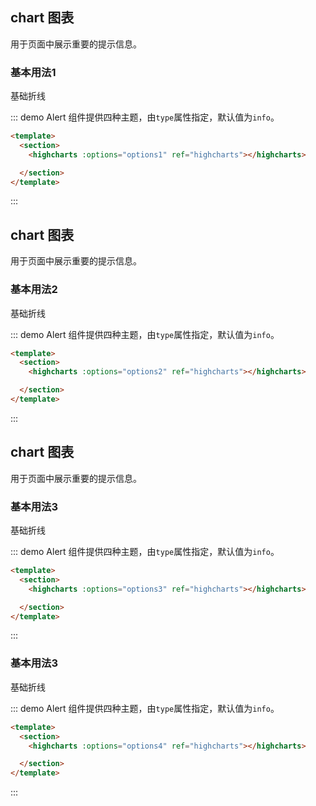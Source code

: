<script>
  import Highcharts from 'highcharts'
  import VueHighcharts from 'vue-highcharts'
  import Vue from 'vue'
  Vue.use(VueHighcharts);
  var options1 = {
        chart: {
                  type: 'column'
              },
              title: {
                  text: '响应式图表'
              },
              subtitle: {
                  text: '支持图表组件根据大小响应切换位置和样式'
              },
              legend: {
                  align: 'right',
                  verticalAlign: 'middle',
                  layout: 'vertical'
              },
              xAxis: {
                  categories: ['Apples', 'Oranges', 'Bananas'],
                  labels: {
                      x: -10
                  }
              },
              yAxis: {
                  allowDecimals: false,
                  title: {
                      text: 'Amount'
                  }
              },
              series: [{
                  name: 'Christmas Eve',
                  data: [1, 4, 3]
              }, {
                  name: 'Christmas Day before dinner',
                  data: [6, 4, 2]
              }, {
                  name: 'Christmas Day after dinner',
                  data: [8, 4, 3]
              }],
              responsive: {
                  rules: [{
                      condition: {
                          maxWidth: 500
                      },
                      chartOptions: {
                          legend: {
                              align: 'center',
                              verticalAlign: 'bottom',
                              layout: 'horizontal'
                          },
                          yAxis: {
                              labels: {
                                  align: 'left',
                                  x: 0,
                                  y: -5
                              },
                              title: {
                                  text: null
                              }
                          },
                          subtitle: {
                              text: null
                          },
                          credits: {
                              enabled: false
                          }
                      }
                  }]
              }
  };
   var options2 = {
title: {
            text: 'Monthly Average Temperature',
            x: -20 //center
        },
        subtitle: {
            text: 'Source: WorldClimate.com',
            x: -20
        },
        xAxis: {
            categories: ['Jan', 'Feb', 'Mar', 'Apr', 'May', 'Jun',
                         'Jul', 'Aug', 'Sep', 'Oct', 'Nov', 'Dec']
        },
        yAxis: {
            title: {
                text: 'Temperature (°C)'
            },
            plotLines: [{
                value: 0,
                width: 1,
                color: '#808080'
            }]
        },
        tooltip: {
            valueSuffix: '°C'
        },
        legend: {
            layout: 'vertical',
            align: 'right',
            verticalAlign: 'middle',
            borderWidth: 0
        },
        series: [{
            name: 'Tokyo',
            data: [7.0, 6.9, 9.5, 14.5, 18.2, 21.5, 25.2, 26.5, 23.3, 18.3, 13.9, 9.6]
        }, {
            name: 'New York',
            data: [-0.2, 0.8, 5.7, 11.3, 17.0, 22.0, 24.8, 24.1, 20.1, 14.1, 8.6, 2.5]
        }, {
            name: 'Berlin',
            data: [-0.9, 0.6, 3.5, 8.4, 13.5, 17.0, 18.6, 17.9, 14.3, 9.0, 3.9, 1.0]
        }, {
            name: 'London',
            data: [3.9, 4.2, 5.7, 8.5, 11.9, 15.2, 17.0, 16.6, 14.2, 10.3, 6.6, 4.8]
        }]
    };

         var options3 = {
                chart: {
                type: 'spline',

                marginRight: 10,
                events: {
                    load: function () {
                        // set up the updating of the chart each second
                        var series = this.series[0];
                        setInterval(function () {
                            var x = (new Date()).getTime(), // current time
                                y = Math.random();
                            series.addPoint([x, y], true, true);
                        }, 1000);
                    }
                }
            },
            title: {
                              text: 'Live random data'
                          },
                          xAxis: {
                              type: 'datetime',
                              tickPixelInterval: 150
                          },
                          yAxis: {
                              title: {
                                  text: 'Value'
                              },
                              plotLines: [{
                                  value: 0,
                                  width: 1,
                                  color: '#808080'
                              }]
                          },
                          tooltip: {
                              formatter: function () {
                                  return '<b>' + this.series.name + '</b><br/>' +
                                      Highcharts.dateFormat('%Y-%m-%d %H:%M:%S', this.x) + '<br/>' +
                                      Highcharts.numberFormat(this.y, 2);
                              }
                          },
                          legend: {
                              enabled: false
                          },
                          exporting: {
                              enabled: false
                          },
                          series: [{
                              name: 'Random data',
                              data: (function () {
                                  // generate an array of random data
                                  var data = [],
                                      time = (new Date()).getTime(),
                                      i;
                                  for (i = -19; i <= 0; i += 1) {
                                      data.push({
                                          x: time + i * 1000,
                                          y: Math.random()
                                      });
                                  }
                                  return data;
                              }())
                          }]
                };
                       var options4 = {
                                  chart: {
                                            plotBackgroundColor: null,
                                            plotBorderWidth: null,
                                            plotShadow: false,
                                            type: 'pie'
                                        },
                                        title: {
                                            text: 'Browser market shares January, 2015 to May, 2015'
                                        },
                                        tooltip: {
                                            pointFormat: '{series.name}: <b>{point.percentage:.1f}%</b>'
                                        },
                                        plotOptions: {
                                            pie: {
                                                allowPointSelect: true,
                                                cursor: 'pointer',
                                                dataLabels: {
                                                    enabled: true,
                                                    format: '<b>{point.name}</b>: {point.percentage:.1f} %',
                                                    style: {
                                                        color: (Highcharts.theme && Highcharts.theme.contrastTextColor) || 'black'
                                                    }
                                                }
                                            }
                                        },
                                        series: [{
                                            name: 'Brands',
                                            colorByPoint: true,
                                            data: [{
                                                name: 'Microsoft Internet Explorer',
                                                y: 56.33
                                            }, {
                                                name: 'Chrome',
                                                y: 24.03,
                                                sliced: true,
                                                selected: true
                                            }, {
                                                name: 'Firefox',
                                                y: 10.38
                                            }, {
                                                name: 'Safari',
                                                y: 4.77
                                            }, {
                                                name: 'Opera',
                                                y: 0.91
                                            }, {
                                                name: 'Proprietary or Undetectable',
                                                y: 0.2
                                            }]
                                        }]
                                };


  export default {
    name: 'charts',
    data() {
      return {
        options1: options1,
        options2: options2,
        options3: options3,
        options4: options4

      };
    },
    methods: {

    }
  }
</script>

## chart 图表

用于页面中展示重要的提示信息。

### 基本用法1

基础折线

::: demo Alert 组件提供四种主题，由`type`属性指定，默认值为`info`。
```html
<template>
  <section>
    <highcharts :options="options1" ref="highcharts"></highcharts>

  </section>
</template>
```
:::



## chart 图表

用于页面中展示重要的提示信息。

### 基本用法2

基础折线

::: demo Alert 组件提供四种主题，由`type`属性指定，默认值为`info`。
```html
<template>
  <section>
    <highcharts :options="options2" ref="highcharts"></highcharts>

  </section>
</template>
```
:::

## chart 图表

用于页面中展示重要的提示信息。

### 基本用法3

基础折线

::: demo Alert 组件提供四种主题，由`type`属性指定，默认值为`info`。
```html
<template>
  <section>
    <highcharts :options="options3" ref="highcharts"></highcharts>

  </section>
</template>
```
:::

### 基本用法3

基础折线

::: demo Alert 组件提供四种主题，由`type`属性指定，默认值为`info`。
```html
<template>
  <section>
    <highcharts :options="options4" ref="highcharts"></highcharts>

  </section>
</template>
```
:::

